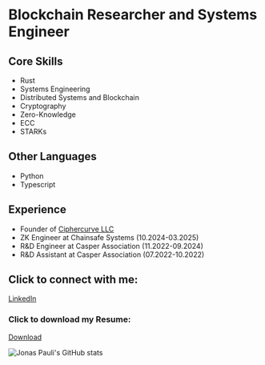 # Blockchain Researcher and Systems Engineer

## Core Skills
- Rust
- Systems Engineering
- Distributed Systems and Blockchain
- Cryptography
- Zero-Knowledge
- ECC
- STARKs

## Other Languages
- Python
- Typescript

## Experience
- Founder of [Ciphercurve LLC](https://ciphercurve.com)
- ZK Engineer at Chainsafe Systems (10.2024-03.2025)
- R&D Engineer at Casper Association (11.2022-09.2024)
- R&D Assistant at Casper Association (07.2022-10.2022)

## Click to connect with me:
[LinkedIn](https://www.linkedin.com/in/jonas-pauli/)

### Click to download my Resume:
[Download](https://jonas.software/jonas-pauli-cv.pdf)

![Jonas Pauli's GitHub stats](https://github-readme-stats.vercel.app/api?username=jonas089&show=reviews,prs_merged,prs_merged_percentage&icons=true&theme=radical)

